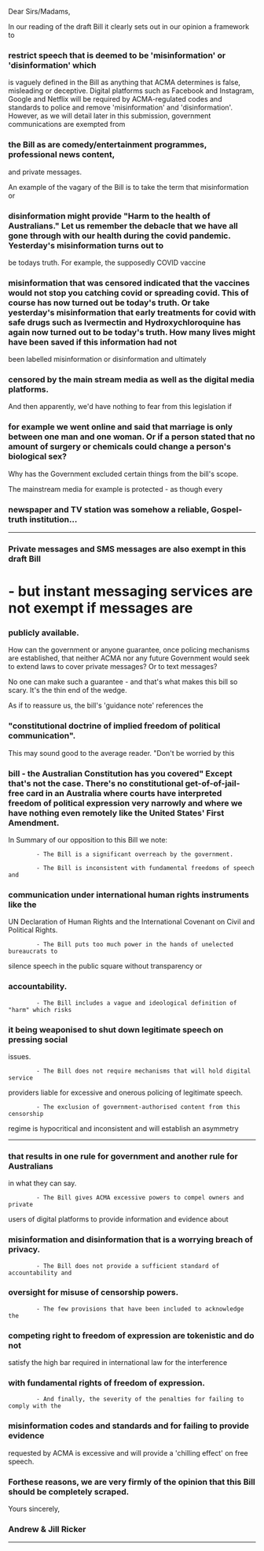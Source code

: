 Dear Sirs/Madams,

In our reading of the draft Bill it clearly sets out in our opinion a framework to
### restrict speech that is deemed to be 'misinformation' or 'disinformation' which

is vaguely defined in the Bill as anything that ACMA determines is false,
misleading or deceptive. Digital platforms such as Facebook and Instagram,
Google and Netflix will be required by ACMA-regulated codes and standards to
police and remove 'misinformation' and 'disinformation'. However, as we will
detail later in this submission, government communications are exempted from
### the Bill as are comedy/entertainment programmes, professional news content,
and private messages.

An example of the vagary of the Bill is to take the term that misinformation or
### disinformation might provide "Harm to the health of Australians." Let us remember the debacle that we have all gone through with our health during the covid pandemic. Yesterday's misinformation turns out to
be todays truth. For example, the supposedly COVID vaccine
### misinformation that was censored indicated that the vaccines would not stop you catching covid or spreading covid. This of course has now turned out be today's truth. Or take yesterday's misinformation that early treatments for covid with safe drugs such as Ivermectin and Hydroxychloroquine has again now turned out to be today's truth. How many lives might have been saved if this information had not
been labelled misinformation or disinformation and ultimately
### censored by the main stream media as well as the digital media platforms.

And then apparently, we'd have nothing to fear from this legislation if
### for example we went online and said that marriage is only between one man and one woman. Or if a person stated that no amount of surgery or chemicals could change a person's biological sex?

 Why has the Government excluded certain things from the bill's scope.

The mainstream media for example is protected      - as though every
### newspaper and TV station was somehow a reliable, Gospel-truth institution...


-----

### Private messages and SMS messages are also exempt in this draft Bill
# - but instant messaging services are not exempt if messages are
### publicly available.

 How can the government or anyone guarantee, once policing mechanisms are established, that neither ACMA nor any future Government would seek to extend laws to cover private messages? Or to text messages?

No one can make such a guarantee     - and that's what makes this bill
so scary. It's the thin end of the wedge.

As if to reassure us, the bill's 'guidance note' references the
### "constitutional doctrine of implied freedom of political communication".

This may sound good to the average reader. "Don't be worried by this
### bill - the Australian Constitution has you covered" Except that's not the case. There's no constitutional get-of-of-jail-free card in an Australia where courts have interpreted freedom of political expression very narrowly and where we have nothing even remotely like the United States' First Amendment.

In Summary of our opposition to this Bill we note:

            - The Bill is a significant overreach by the government.

            - The Bill is inconsistent with fundamental freedoms of speech and
### communication under international human rights instruments like the
UN Declaration of Human Rights and the International Covenant on
Civil and Political Rights.

            - The Bill puts too much power in the hands of unelected bureaucrats to
silence speech in the public square without transparency or
### accountability.

            - The Bill includes a vague and ideological definition of "harm" which risks
### it being weaponised to shut down legitimate speech on pressing social
issues.

            - The Bill does not require mechanisms that will hold digital service
providers liable for excessive and onerous policing of legitimate speech.

            - The exclusion of government-authorised content from this censorship
regime is hypocritical and inconsistent and will establish an asymmetry


-----

### that results in one rule for government and another rule for Australians
in what they can say.

            - The Bill gives ACMA excessive powers to compel owners and private
users of digital platforms to provide information and evidence about
### misinformation and disinformation that is a worrying breach of privacy.

            - The Bill does not provide a sufficient standard of accountability and
### oversight for misuse of censorship powers.

            - The few provisions that have been included to acknowledge the
### competing right to freedom of expression are tokenistic and do not
satisfy the high bar required in international law for the interference
### with fundamental rights of freedom of expression.

            - And finally, the severity of the penalties for failing to comply with the
### misinformation codes and standards and for failing to provide evidence
requested by ACMA is excessive and will provide a 'chilling effect' on
free speech.

### Forthese reasons, we are very firmly of the opinion that this Bill should be completely scraped.

Yours sincerely,

### Andrew & Jill Ricker


-----

